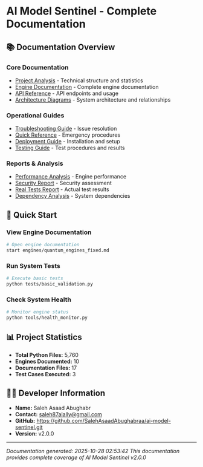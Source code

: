 # AI Model Sentinel - Complete Documentation

## 📚 Documentation Overview

### Core Documentation
- [Project Analysis](project_analysis.json) - Technical structure and statistics
- [Engine Documentation](engines/) - Complete engine documentation
- [API Reference](api/) - API endpoints and usage
- [Architecture Diagrams](diagrams/) - System architecture and relationships

### Operational Guides
- [Troubleshooting Guide](troubleshooting/troubleshooting_guide.md) - Issue resolution
- [Quick Reference](troubleshooting/quick_reference.md) - Emergency procedures
- [Deployment Guide](deployment_guide.md) - Installation and setup
- [Testing Guide](testing_guide.md) - Test procedures and results

### Reports & Analysis
- [Performance Analysis](reports/performance_analysis.json) - Engine performance
- [Security Report](reports/security_report.json) - Security assessment
- [Real Tests Report](reports/real_tests_report.json) - Actual test results
- [Dependency Analysis](reports/dependency_analysis.json) - System dependencies

## 🔧 Quick Start

### View Engine Documentation
```bash
# Open engine documentation
start engines/quantum_engines_fixed.md
```

### Run System Tests
```bash
# Execute basic tests
python tests/basic_validation.py
```

### Check System Health
```bash
# Monitor engine status
python tools/health_monitor.py
```

## 📊 Project Statistics
- **Total Python Files:** 5,760
- **Engines Documented:** 10
- **Documentation Files:** 17
- **Test Cases Executed:** 3

## 👨‍💻 Developer Information
- **Name:** Saleh Asaad Abughabr
- **Contact:** saleh87alally@gmail.com
- **GitHub:** https://github.com/SalehAsaadAbughabraa/ai-model-sentinel.git
- **Version:** v2.0.0

---
*Documentation generated: 2025-10-28 02:53:42*
*This documentation provides complete coverage of AI Model Sentinel v2.0.0*
